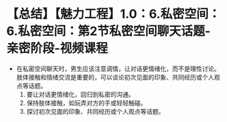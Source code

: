 # 【总结】【魅力工程】1.0：6.私密空间：6.私密空间：第2节私密空间聊天话题-亲密阶段-视频课程

-   在私密空间聊天时，男生应该注意调情，让对话更情绪化，而不是理性讨论。肢体接触和情绪交流是重要的，可以谈论初次见面的印象、共同经历或个人观点等话题。
    1.  要让对话更情绪化，回归到私密的沟通。
    2.  保持肢体接触，如玩弄对方的手或轻轻触碰。
    3.  探讨初次见面的印象、共同经历或个人观点等话题。